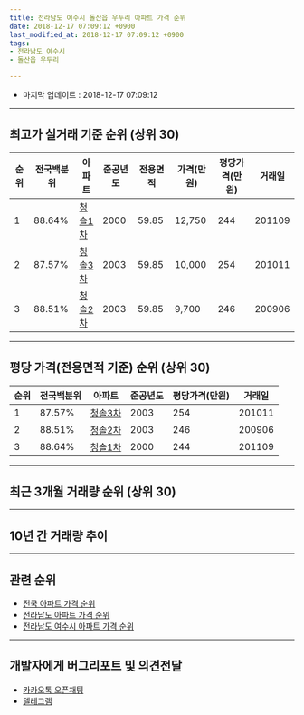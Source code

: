 ```yaml
---
title: 전라남도 여수시 돌산읍 우두리 아파트 가격 순위
date: 2018-12-17 07:09:12 +0900
last_modified_at: 2018-12-17 07:09:12 +0900
tags:
- 전라남도 여수시
- 돌산읍 우두리

---
```


* 마지막 업데이트 : 2018-12-17 07:09:12

---

## 최고가 실거래 기준 순위 (상위 30)


|순위|전국백분위|아파트|준공년도|전용면적|가격(만원)|평당가격(만원)|거래일|
|---|---|---|---|---|---|---|---|
|1|88.64%|[청솔1차](https://search.naver.com/search.naver?query=%EC%A0%84%EB%9D%BC%EB%82%A8%EB%8F%84+%EC%97%AC%EC%88%98%EC%8B%9C+%EB%8F%8C%EC%82%B0%EC%9D%8D+%EC%9A%B0%EB%91%90%EB%A6%AC+%EC%B2%AD%EC%86%941%EC%B0%A8)|2000|59.85|12,750|244|201109|
|2|87.57%|[청솔3차](https://search.naver.com/search.naver?query=%EC%A0%84%EB%9D%BC%EB%82%A8%EB%8F%84+%EC%97%AC%EC%88%98%EC%8B%9C+%EB%8F%8C%EC%82%B0%EC%9D%8D+%EC%9A%B0%EB%91%90%EB%A6%AC+%EC%B2%AD%EC%86%943%EC%B0%A8)|2003|59.85|10,000|254|201011|
|3|88.51%|[청솔2차](https://search.naver.com/search.naver?query=%EC%A0%84%EB%9D%BC%EB%82%A8%EB%8F%84+%EC%97%AC%EC%88%98%EC%8B%9C+%EB%8F%8C%EC%82%B0%EC%9D%8D+%EC%9A%B0%EB%91%90%EB%A6%AC+%EC%B2%AD%EC%86%942%EC%B0%A8)|2003|59.85|9,700|246|200906|


---

## 평당 가격(전용면적 기준) 순위 (상위 30)


|순위|전국백분위|아파트|준공년도|평당가격(만원)|거래일|
|---|---|---|---|---|---|
|1|87.57%|[청솔3차](https://search.naver.com/search.naver?query=%EC%A0%84%EB%9D%BC%EB%82%A8%EB%8F%84+%EC%97%AC%EC%88%98%EC%8B%9C+%EB%8F%8C%EC%82%B0%EC%9D%8D+%EC%9A%B0%EB%91%90%EB%A6%AC+%EC%B2%AD%EC%86%943%EC%B0%A8)|2003|254|201011|
|2|88.51%|[청솔2차](https://search.naver.com/search.naver?query=%EC%A0%84%EB%9D%BC%EB%82%A8%EB%8F%84+%EC%97%AC%EC%88%98%EC%8B%9C+%EB%8F%8C%EC%82%B0%EC%9D%8D+%EC%9A%B0%EB%91%90%EB%A6%AC+%EC%B2%AD%EC%86%942%EC%B0%A8)|2003|246|200906|
|3|88.64%|[청솔1차](https://search.naver.com/search.naver?query=%EC%A0%84%EB%9D%BC%EB%82%A8%EB%8F%84+%EC%97%AC%EC%88%98%EC%8B%9C+%EB%8F%8C%EC%82%B0%EC%9D%8D+%EC%9A%B0%EB%91%90%EB%A6%AC+%EC%B2%AD%EC%86%941%EC%B0%A8)|2000|244|201109|


---

## 최근 3개월 거래량 순위 (상위 30)


<div style="width:100%;">
    <canvas id="deal_count_ranking" height="250"></canvas>
</div>


<script>
new Chart(document.getElementById("deal_count_ranking"), {
    type: 'horizontalBar',
    data: {
        labels: ['청솔1차', '청솔3차', '청솔2차'],
        datasets: [{
            label: '실거래 수',
            data: [26, 15, 13],
            borderColor: "rgba(255, 0, 128, 1)",
            backgroundColor: "rgba(255, 0, 128, 0.5)",
            fill: false,
        }]
    },
    options: {
        responsive: true,
        title: {
            display: true,
            text: '최근 3개월 거래량 순위'
        },
        tooltips: {
            mode: 'index',
            intersect: false,
            callbacks: {
                title: function(tooltipItems, data) {
                    return "실거래 수:";
                },
                label: function(tooltipItem, data) {
                    return data.labels[tooltipItem.index] + ": " + tooltipItem.xLabel;
                }
            }
        },
        hover: {
            mode: 'nearest',
            intersect: true
        },
        scales: {
            xAxes: [{
                display: true,
                scaleLabel: {
                    display: true,
                    labelString: '실거래 수'
                },
                ticks: {
                    suggestedMin: 0,
                }
            }],
            yAxes: [{
                display: true,
                ticks: {
                    autoSkip: false,
                    callback: function(value, index, values) {
                        if (value.length > 15)
                            return value.substr(0, 13) + "...";
                        else
                            return value;
                    }
                },
                scaleLabel: {
                    display: false,
                }
            }]
        }
    }
});

</script>


---

## 10년 간 거래량 추이


<div style="width:100%;">
    <canvas id="deal_progress" height="250"></canvas>
</div>

<script>
new Chart(document.getElementById("deal_progress"), {
    type: 'line',
    data: {
        labels: ['200812','200901','200902','200903','200904','200905','200906','200907','200908','200909','200910','200911','200912','201001','201002','201003','201004','201005','201006','201007','201008','201009','201010','201011','201012','201101','201102','201103','201104','201105','201106','201107','201108','201109','201110','201111','201112','201201','201202','201203','201204','201205','201206','201207','201208','201209','201210','201211','201212','201301','201302','201303','201304','201305','201306','201307','201308','201309','201310','201311','201312','201401','201402','201403','201404','201405','201406','201407','201408','201409','201410','201411','201412','201501','201502','201503','201504','201505','201506','201507','201508','201509','201510','201511','201512','201601','201602','201603','201604','201605','201606','201607','201608','201609','201610','201611','201612','201701','201702','201703','201704','201705','201706','201707','201708','201709','201710','201711','201712','201801','201802','201803','201804','201805','201806','201807','201808','201809','201810','201811','201812'],
        datasets: [{
            label: '실거래 수',
            pointRadius: 1,
            data: [0, 0, 0, 0, 0, 0, 1, 0, 0, 0, 0, 0, 0, 0, 0, 0, 0, 0, 0, 0, 0, 5, 7, 7, 5, 3, 5, 0, 13, 13, 8, 11, 19, 23, 29, 15, 13, 17, 35, 28, 5, 2, 17, 11, 1, 3, 4, 4, 9, 5, 10, 6, 7, 11, 10, 7, 7, 8, 16, 11, 16, 17, 18, 7, 12, 8, 7, 10, 6, 18, 2, 6, 19, 38, 16, 13, 12, 9, 7, 14, 8, 16, 10, 5, 11, 14, 4, 13, 9, 8, 14, 37, 26, 30, 16, 15, 16, 15, 41, 26, 11, 16, 13, 9, 23, 34, 12, 21, 13, 11, 13, 27, 20, 18, 10, 19, 15, 12, 40, 11, 3],
            borderColor: "rgba(255, 201, 14, 1)",
            backgroundColor: "rgba(255, 201, 14, 0.5)",
            fill: true,
        }]
    },
    options: {
        responsive: true,
        title: {
            display: true,
            text: '10년간 거래량 추이'
        },
        tooltips: {
            mode: 'index',
            intersect: false,
        },
        hover: {
            mode: 'nearest',
            intersect: true
        },
        scales: {
            xAxes: [{
                display: true,
                scaleLabel: {
                    display: true,
                    labelString: '년/월'
                }
            }],
            yAxes: [{
                display: true,
                ticks: {
                    suggestedMin: 0,
                },
                scaleLabel: {
                    display: true,
                    labelString: '실거래 수'
                }
            }]
        }
    }
});

</script>


---

## 관련 순위

- [전국 아파트 가격 순위](https://inasie.github.io/apt-ranking/전국)
- [전라남도 아파트 가격 순위](https://inasie.github.io/apt-ranking/전라남도)
- [전라남도 여수시 아파트 가격 순위](https://inasie.github.io/apt-ranking/전라남도-여수시)


---

## 개발자에게 버그리포트 및 의견전달

- [카카오톡 오픈채팅](https://open.kakao.com/o/gLJUAP4)
- [텔레그램](https://t.me/inasie)

